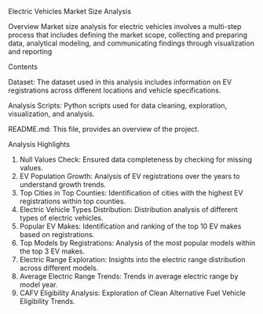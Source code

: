 Electric Vehicles Market Size Analysis


Overview
Market size analysis for electric vehicles involves a multi-step process that includes defining the market scope, collecting and preparing data, analytical modeling, and communicating findings through visualization and reporting

Contents

Dataset: The dataset used in this analysis includes information on EV registrations across different locations and vehicle specifications.

Analysis Scripts: Python scripts used for data cleaning, exploration, visualization, and analysis.

README.md: This file, provides an overview of the project.

Analysis Highlights
1. Null Values Check: Ensured data completeness by checking for missing values.
2. EV Population Growth: Analysis of EV registrations over the years to understand growth trends.
3. Top Cities in Top Counties: Identification of cities with the highest EV registrations within top counties.
4. Electric Vehicle Types Distribution: Distribution analysis of different types of electric vehicles.
5. Popular EV Makes: Identification and ranking of the top 10 EV makes based on registrations.
6. Top Models by Registrations: Analysis of the most popular models within the top 3 EV makes.
7. Electric Range Exploration: Insights into the electric range distribution across different models.
8. Average Electric Range Trends: Trends in average electric range by model year.
9. CAFV Eligibility Analysis: Exploration of Clean Alternative Fuel Vehicle Eligibility Trends.

